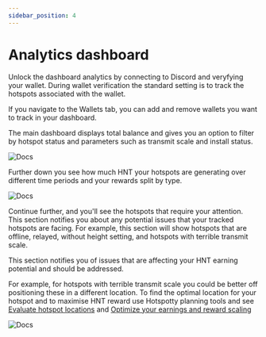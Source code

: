 ```yaml
---
sidebar_position: 4
---
```


# Analytics dashboard

Unlock the dashboard analytics by connecting to Discord and veryfying your wallet. During wallet verification the standard setting is to track the hotspots associated with the wallet.

If you navigate to the Wallets tab, you can add and remove wallets you want to track in your dashboard.

The main dashboard displays total balance and gives you an option to filter by hotspot status and parameters such as transmit scale and install status.

![Docs](/img/getting-started/dashboard-1.png)

Further down you see how much HNT your hotspots are generating over different time periods and your rewards split by type.

![Docs](/img/getting-started/dashboard-2-rewards.png)

Continue further, and you'll see the hotspots that require your attention. This section notifies you about any potential issues that your tracked hotspots are facing. For example, this section will show hotspots that are offline, relayed, without height setting, and hotspots with terrible transmit scale.

This section notifies you of issues that are affecting your HNT earning potential and should be addressed. 

For example, for hotspots with terrible transmit scale you could be better off positioning these in a different location. To find the optimal location for your hotspot and to maximise HNT reward use Hotspotty planning tools and see [Evaluate hotspot locations](../expand-the-network/evaluate-hotspot-locations.md) and [Optimize your earnings and reward scaling](../expand-the-network/optimize-your-earnings-and-reward-scaling)

![Docs](/img/getting-started/dashboard-3.png)


